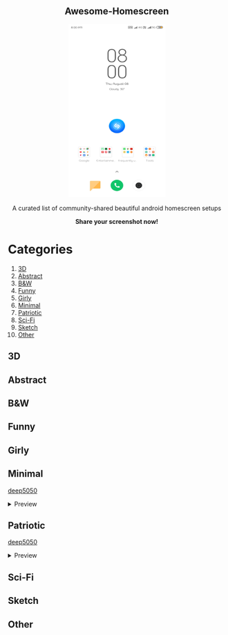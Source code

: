 <p align=center><h2 align=center>Awesome-Homescreen</h2></p>

<p align=center><img src="./default.png" height=400px width=225px></p>

<p align=center>A curated list of community-shared beautiful android homescreen setups </p>
<p align=center><b>Share your screenshot now!</b></p>


# Categories
1. [3D](##3D)
2. [Abstract](##Abstract)
3. [B&W](##B&W)
4. [Funny](##Funny)
5. [Girly](##Girly)
6. [Minimal](##Minimal)
7. [Patriotic](##Patriotic)
8. [Sci-Fi](##Sci-Fi)
9. [Sketch](##Sketch)
10. [Other](##Other)

## 3D


## Abstract

## B&W

## Funny

## Girly

## Minimal
[deep5050](./minimal/deep5050)
  <details>
    <summary>Preview</summary>
    <p align=center><a href="./minimal/deep5050/1"><img src="./minimal/deep5050/1/1.png"></a></p>
<p align=center><a href="./minimal/deep5050/2"><img src="./minimal/deep5050/2/2.png"></a></p>
<p align=center><a href="./minimal/deep5050/3"><img src="./minimal/deep5050/3/3.jpg"></a></p>
  </details>

## Patriotic

[deep5050](./patriotic/deep5050)
  <details>
    <summary>Preview</summary>
    <p align=center><a href="./patriotic/deep5050/1"><img src="./patriotic/deep5050/1/1.png"></a></p>

  </details>

## Sci-Fi

## Sketch

## Other


